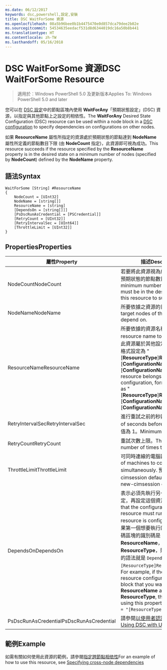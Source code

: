 ```yaml
---
ms.date: 06/12/2017
keywords: dsc,powershell,設定,安裝
title: DSC WaitForSome 資源
ms.openlocfilehash: 08a5b96bee0b1b4475470e0d857dca79dee2b02e
ms.sourcegitcommit: 54534635eedacf531d8d6344019dc16a50b8b441
ms.translationtype: HT
ms.contentlocale: zh-TW
ms.lasthandoff: 05/16/2018
---
```

# <a name="dsc-waitforsome-resource"></a><span data-ttu-id="da0e8-103">DSC WaitForSome 資源</span><span class="sxs-lookup"><span data-stu-id="da0e8-103">DSC WaitForSome Resource</span></span>

> <span data-ttu-id="da0e8-104">適用於︰Windows PowerShell 5.0 及更新版本</span><span class="sxs-lookup"><span data-stu-id="da0e8-104">Applies To: Windows PowerShell 5.0 and later</span></span>

<span data-ttu-id="da0e8-105">您可以在 [DSC 設定](configurations.md)中的節點區塊內使用 **WaitForAny**「預期狀態設定」(DSC) 資源，以指定與其他節點上之設定的相依性。</span><span class="sxs-lookup"><span data-stu-id="da0e8-105">The **WaitForAny** Desired State Configuration (DSC) resource can be used within a node block in a [DSC configuration](configurations.md) to specify dependencies on configurations on other nodes.</span></span>

<span data-ttu-id="da0e8-106">如果 **ResourceName** 屬性所指定的資源處於預期狀態的節點達到 **NodeName** 屬性所定義的節點數目下限 (由 **NodeCount** 指定)，此資源即可視為成功。</span><span class="sxs-lookup"><span data-stu-id="da0e8-106">This resource succeeds if the resource specified by the **ResourceName** property is in the desired state on a minimum number of nodes (specified by **NodeCount**) defined by the **NodeName** property.</span></span>


## <a name="syntax"></a><span data-ttu-id="da0e8-107">語法</span><span class="sxs-lookup"><span data-stu-id="da0e8-107">Syntax</span></span>

```
WaitForSome [String] #ResourceName
{
    NodeCount = [UInt32]
    NodeName = [string[]]
    ResourceName = [string]
    [DependsOn = [string[]]]
    [PsDscRunAsCredential = [PSCredential]]
    [RetryCount = [UInt32]]
    [RetryIntervalSec = [UInt64]]
    [ThrottleLimit = [UInt32]]
}
```

## <a name="properties"></a><span data-ttu-id="da0e8-108">Properties</span><span class="sxs-lookup"><span data-stu-id="da0e8-108">Properties</span></span>

|  <span data-ttu-id="da0e8-109">屬性</span><span class="sxs-lookup"><span data-stu-id="da0e8-109">Property</span></span>  |  <span data-ttu-id="da0e8-110">描述</span><span class="sxs-lookup"><span data-stu-id="da0e8-110">Description</span></span>   |
|---|---|
| <span data-ttu-id="da0e8-111">NodeCount</span><span class="sxs-lookup"><span data-stu-id="da0e8-111">NodeCount</span></span>| <span data-ttu-id="da0e8-112">若要將此資源視為成功，必須處於預期狀態的節點數目下限。</span><span class="sxs-lookup"><span data-stu-id="da0e8-112">The minimum number of nodes that must be in the desired state for this resource to succeed.</span></span>|
| <span data-ttu-id="da0e8-113">NodeName</span><span class="sxs-lookup"><span data-stu-id="da0e8-113">NodeName</span></span>| <span data-ttu-id="da0e8-114">所要依據之資源的目標節點。</span><span class="sxs-lookup"><span data-stu-id="da0e8-114">The target nodes of the resource to depend on.</span></span>|
| <span data-ttu-id="da0e8-115">ResourceName</span><span class="sxs-lookup"><span data-stu-id="da0e8-115">ResourceName</span></span>| <span data-ttu-id="da0e8-116">所要依據的資源名稱。</span><span class="sxs-lookup"><span data-stu-id="da0e8-116">The resource name to depend on.</span></span> <span data-ttu-id="da0e8-117">若此資源屬於其他設定，請將名稱的格式設定為 "[__ResourceType__]__ResourceName__::[__ConfigurationName__]::[__ConfigurationName__]"</span><span class="sxs-lookup"><span data-stu-id="da0e8-117">If this resource belongs to a different configuration, format the name as "[__ResourceType__]__ResourceName__::[__ConfigurationName__]::[__ConfigurationName__]"</span></span>|
| <span data-ttu-id="da0e8-118">RetryIntervalSec</span><span class="sxs-lookup"><span data-stu-id="da0e8-118">RetryIntervalSec</span></span>| <span data-ttu-id="da0e8-119">進行重試之前的秒數。</span><span class="sxs-lookup"><span data-stu-id="da0e8-119">The number of seconds before retrying.</span></span> <span data-ttu-id="da0e8-120">最小值為 1。</span><span class="sxs-lookup"><span data-stu-id="da0e8-120">Minimum is 1.</span></span>|
| <span data-ttu-id="da0e8-121">RetryCount</span><span class="sxs-lookup"><span data-stu-id="da0e8-121">RetryCount</span></span>| <span data-ttu-id="da0e8-122">重試次數上限。</span><span class="sxs-lookup"><span data-stu-id="da0e8-122">The maximum number of times to retry.</span></span>|
| <span data-ttu-id="da0e8-123">ThrottleLimit</span><span class="sxs-lookup"><span data-stu-id="da0e8-123">ThrottleLimit</span></span>| <span data-ttu-id="da0e8-124">可同時連線的電腦數目。</span><span class="sxs-lookup"><span data-stu-id="da0e8-124">Number of machines to connect simultaneously.</span></span> <span data-ttu-id="da0e8-125">預設值為 new-cimsession default。</span><span class="sxs-lookup"><span data-stu-id="da0e8-125">Default is new-cimsession default.</span></span>|
| <span data-ttu-id="da0e8-126">DependsOn</span><span class="sxs-lookup"><span data-stu-id="da0e8-126">DependsOn</span></span> | <span data-ttu-id="da0e8-127">表示必須先執行另一個資源的設定，再設定這個資源。</span><span class="sxs-lookup"><span data-stu-id="da0e8-127">Indicates that the configuration of another resource must run before this resource is configured.</span></span> <span data-ttu-id="da0e8-128">例如，如果第一個想要執行的資源設定指令碼區塊的識別碼是 __ResourceName__，而它的類型是 __ResourceType__，則使用這個屬性的語法就是 `DependsOn = "[ResourceType]ResourceName"`。</span><span class="sxs-lookup"><span data-stu-id="da0e8-128">For example, if the ID of the resource configuration script block that you want to run first is __ResourceName__ and its type is __ResourceType__, the syntax for using this property is `DependsOn = "[ResourceType]ResourceName"`.</span></span>|
| <span data-ttu-id="da0e8-129">PsDscRunAsCredential</span><span class="sxs-lookup"><span data-stu-id="da0e8-129">PsDscRunAsCredential</span></span> | <span data-ttu-id="da0e8-130">請參閱[以使用者認證執行 DSC](https://docs.microsoft.com/powershell/dsc/runasuser)</span><span class="sxs-lookup"><span data-stu-id="da0e8-130">See [Using DSC with User Credentials](https://docs.microsoft.com/powershell/dsc/runasuser)</span></span> |


## <a name="example"></a><span data-ttu-id="da0e8-131">範例</span><span class="sxs-lookup"><span data-stu-id="da0e8-131">Example</span></span>

<span data-ttu-id="da0e8-132">如需有關如何使用此資源的範例，請參閱[指定跨節點相依性](crossNodeDependencies.md)</span><span class="sxs-lookup"><span data-stu-id="da0e8-132">For an example of how to use this resource, see [Specifying cross-node dependencies](crossNodeDependencies.md)</span></span>
